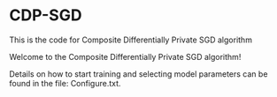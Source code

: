 # CDP-SGD
This is the code for Composite Differentially Private SGD algorithm 

Welcome to the Composite Differentially Private SGD algorithm!

Details on how to start training and selecting model parameters can be found in the file: Configure.txt.
